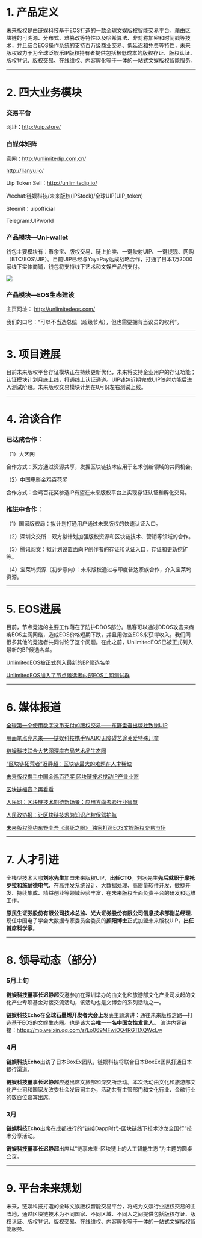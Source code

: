# **1.   产品定义**

未来版权是由链娱科技基于EOS打造的一款全球文娱版权智能交易平台。藉由区块链的可溯源、分布式、难篡改等特性以及哈希算法、非对称加密和时间戳等技术，并且结合EOS操作系统的支持百万级商业交易、低延迟和免费等特性，未来版权致力于为全球泛娱乐IP版权持有者提供包括极低成本的版权存证、版权认证、版权登记、版权交易、在线维权、内容孵化等于一体的一站式文娱版权智能服务。

---

# **2.   四大业务模块**

### 交易平台

网址：http://uip.store/  

### 自媒体矩阵

官网：http://unlimitedip.com.cn/

http://lianyu.io/

Uip Token Sell：http://unlimitedip.io/

Wechat:链娱科技/未来版权(IPStock)/全球UIP(UIP_token)

Steemit：uipofficial

Telegram:UIPworld

### 产品模块—Uni-wallet

钱包主要模块有：币余宝、版权交易、链上拍卖、一键映射UIP、一键提现、网购（BTC\EOS\UIP）。目前UIP已经与YayaPay达成战略合作，打通了日本1万2000家线下实体商铺，钱包将支持线下艺术和文娱产品的支付。 

![](https://steemitimages.com/DQmc5sVWoTmeYVv7yZtqJUFV28QPRT6HvbD9mzhxAqDUWvS/image.png)

### 产品模块—EOS生态建设
主页网址： http://unlimitedeos.com/

我们的口号：“可以不当选总统（超级节点），但也需要拥有当议员的权利”。

____

# **3.  项目进展**

目前未来版权平台存证模块正在持续更新优化，未来将支持企业用户的存证功能；认证模块计划月底上线，打通线上认证通道。UIP钱包近期完成UIP映射功能后进入测试阶段。未来版权交易模块计划在8月份左右测试上线。

____

# **4.  洽谈合作**

### 已达成合作：

（1）大艺网

合作方式：双方通过资源共享，发掘区块链技术应用于艺术创新领域的共同机会。

（2）中国电影金鸡百花奖

  合作方式：金鸡百花奖参选IP有望在未来版权平台上实现存证认证和孵化交易。
  
### 推进中合作：

（1）国家版权局：拟计划打通用户通过未来版权的快速认证入口。

（2）深圳文交所：双方拟计划加强版权资源和区块链技术、营销等领域的合作。

（3）腾讯阅文：拟计划设置面向IP创作者的存证和认证入口，存证和更新挖矿等。

（4）宝莱坞资源（初步意向）：未来版权通过与印度普达家族合作，介入宝莱坞资源。

____


# **5.  EOS进展**

目前，节点竞选的主要工作落在了防护DDOS部分。黑客可以通过DDOS攻击来瘫痪EOS主网网络，造成EOS价格短期下跌，并且用做空EOS来获得收入。我们同很多其他的竞选者共同讨论了这个问题。在此之前，UnlimitedEOS已被正式列入最新的BP候选名单。
 
 [UnlimitedEOS被正式列入最新的BP候选名单](https://github.com/linkentertainments/Documentation/blob/master/UnlimitedEOS%E8%A2%AB%E6%AD%A3%E5%BC%8F%E5%88%97%E5%85%A5%E6%9C%80%E6%96%B0%E7%9A%84BP%E5%80%99%E9%80%89%E5%90%8D%E5%8D%95.md)
 
   [UnlimitedEOS加入了节点候选者内部EOS主网测试群
](https://github.com/linkentertainments/Documentation/blob/master/UnlimitedEOS%E5%8A%A0%E5%85%A5%E4%BA%86%E8%8A%82%E7%82%B9%E5%80%99%E9%80%89%E8%80%85%E5%86%85%E9%83%A8EOS%E4%B8%BB%E7%BD%91%E6%B5%8B%E8%AF%95%E7%BE%A4.md)

____

# **6.  媒体报道**
[全球第一个使用数字货币支付的版权交易——东野圭吾出版社致谢UIP ](http://www.greendeco.com.cn/?p=9287)

[用画笔点亮未来——链娱科技携手WABC无障碍艺途关爱特殊儿童](http://csgy.rmzxb.com.cn/c/2018-05-08/2046956.shtml)

[链娱科技联合大艺网深度布局艺术品生态圈](http://industry.caijing.com.cn/20180419/4439486.shtml)

[“区块链拓荒者”迟静超：区块链最大的难题在人才稀缺 ](http://finance.eastmoney.com/news/1355,20180409854376669.html)

[未来版权携手中国金鸡百花奖   区块链技术搅动IP产业业态](http://m.caijing.com.cn/api/show?contentid=4427389)

[区块链福音？再看看](http://baijiahao.baidu.com/s?id=1592229827351676719&wfr=spider&for=pc)

[人民网：区块链技术期待新场景：应用方向考验行业智慧](http://finance.people.com.cn/n1/2018/0115/c1004-29766159.html)

[人民政协报：让区块链技术为知识产权保驾护航](http://epaper.rmzxb.com.cn/detail.aspx?id=416492)

[未来版权签约东野圭吾《濒死之眼》 独家打造EOS文娱版权交易市场](http://tech.china.com/article/20170817/2017081750396.html)

____

# **7.  人才引进**
全栈型技术大咖**刘冰先生**加盟未来版权UIP，**出任CTO**。刘冰先生**先后就职于摩托罗拉和施耐德电气**，在高并发系统设计、大数据处理、高质量软件开发、敏捷开发、持续集成、精益创业等领域经验丰富，在未来版权全面负责平台的研发和运维工作。

**原民生证券股份有限公司技术总监、光大证券股份有限公司信息技术部副总经理**、现任中国电子学会大数据专家委员会委员的**颜阳博士**正式加盟未来版权UIP，**出任首席科学家**。

____

# **8.  领导动态（部分）**

### 5月上旬

**链娱科技董事长迟静超**受邀参加在深圳举办的由文化和旅游部文化产业司发起的文化产业专项基金对接交流活动，该活动也是文博会的系列活动之一。

**链娱科技Echo**在**全球石墨烯开发者大会上**发表主题演讲：通往未来版权之路—打造基于EOS的文娱生态圈。也是该大会**唯一一名中国女性发言人**。
演讲内容链接：https://mp.weixin.qq.com/s/Lo069MFwiOQ4RGTIXQWcLw

### 4月

**链娱科技Echo**出访了日本BoxEx团队，链娱科技将联合日本BoxEx团队打通日本银行渠道。

**链娱科技董事长迟静超**应邀出席文旅部和深交所活动。本次活动由文化和旅游部文化产业司和国家发改委社会发展司主办，活动共有主管部门和文化行业、金融行业的数百位嘉宾出席。

### 3月
**链娱科技Echo**出席在成都进行的“链接Dapp时代-区块链线下技术沙龙全国行”技术分享活动。

**链娱科技董事长迟静超**出席以“链享未来-区块链上的人工智能生态“为主题的圆桌会议。

____

# **9.  平台未来规划**

未来，链娱科技打造的全球文娱版权智能交易平台，将成为文娱行业版权交易的主阵地，通过区块链技术为不同国家、不同区域、不同人之间提供包括版权存证、版权认证、版权登记、版权交易、在线维权、内容孵化等于一体的一站式文娱版权智能服务。




